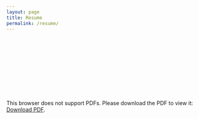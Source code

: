 ```yaml
---
layout: page
title: Resume
permalink: /resume/
---
```


<object data="https://raw.githubusercontent.com/bgert/bgert.github.io/b5c46703d24805041e64ef4c55f5b3cfd1c5e17f/Ben%20Gertz%20internet%20resume.pdf" width="800px" height="1100px">
    <embed src="">
        <p>This browser does not support PDFs. Please download the PDF to view it: <a href="https://raw.githubusercontent.com/bgert/bgert.github.io/b5c46703d24805041e64ef4c55f5b3cfd1c5e17f/Ben%20Gertz%20internet%20resume.pdf">Download PDF</a>.</p>
    </embed>
</object>